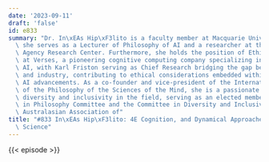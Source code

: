 ```yaml
---
date: '2023-09-11'
draft: 'false'
id: e833
summary: "Dr. In\xEAs Hip\xF3lito is a faculty member at Macquarie University, where\
  \ she serves as a Lecturer of Philosophy of AI and a researcher at the Ethics and\
  \ Agency Research Center. Furthermore, she holds the position of Ethicist of AI\
  \ at Verses, a pioneering cognitive computing company specializing in next-generation\
  \ AI, with Karl Friston serving as Chief Research bridging the gap between academia\
  \ and industry, contributing to ethical considerations embedded within cutting-edge\
  \ AI advancements. As a co-founder and vice-president of the International Society\
  \ of the Philosophy of the Sciences of the Mind, she is a passionate advocate for\
  \ diversity and inclusivity in the field, serving as an elected member of the Women\
  \ in Philosophy Committee and the Committee in Diversity and Inclusivity at the\
  \ Australasian Association of"
title: "#833 In\xEAs Hip\xF3lito: 4E Cognition, and Dynamical Approaches in Psychology/Cognitive\
  \ Science"
---
```

{{< episode >}}

